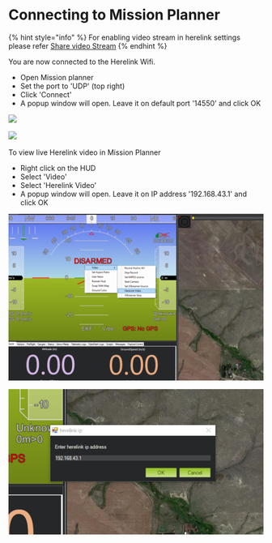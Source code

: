 # Connecting to Mission Planner

{% hint style="info" %}
For enabling video stream in herelink settings please refer [Share video Stream](share-video-stream.md)
{% endhint %}

‌You are now connected to the Herelink Wifi.

* Open Mission planner 
* Set the port to 'UDP' \(top right\) 
* Click 'Connect' 
* A popup window will open. Leave it on default port '14550' and click OK

![](../.gitbook/assets/screen-udp-copie-min.jpg)

![](../.gitbook/assets/mission-planner-2.png)

To view live Herelink video in Mission Planner 

* Right click on the HUD
*  Select 'Video' 
* Select 'Herelink Video'
* A popup window will open. Leave it on IP address '192.168.43.1' and click OK

![](../.gitbook/assets/herelink-video.jpg)

![](../.gitbook/assets/herelink-video-ip.jpg)

